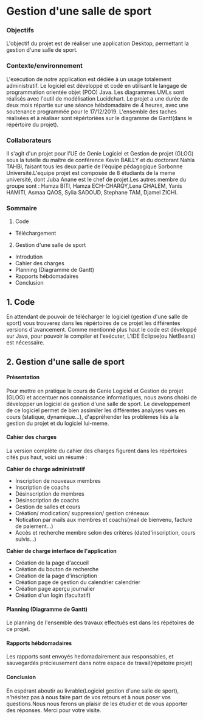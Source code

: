 # Gestion d'une salle de sport 
### Objectifs

L'objectif du projet est de réaliser une application Desktop, permettant la gestion d'une salle de sport.

### Contexte/environnement
L'exécution de notre application est dédiée à un usage totalement administratif. Le logiciel est développé et codé en utilisant le langage de programmation orientée objet (POO) Java. Les diagrammes UMLs sont réalisés
avec l'outil de modélisation Lucidchart.
Le projet a une durée de deux mois répartie sur une séance hébdomadaire de 4 heures, avec une soutenance programmée pour le 17/12/2019. L'ensemble des taches réalisées et à réaliser sont répértoriées sur le diagramme de Gantt(dans le répértoire du projet).

### Collaborateurs 
Il s'agit d'un projet pour l'UE de Genie Logiciel et Gestion de projet (GLOG) sous la tutelle du maître de conférence Kevin BAILLY et du doctorant Nahla TAHBI, faisant tous les deux partie de l'équipe pédagogique Sorbonne Université.L'equipe projet est composée de 8 étudiants de la meme université, dont Juba Anane est le chef de projet.Les autres membre du groupe sont : 
Hamza BITI, Hamza ECH-CHARQY,Lena GHALEM, Yanis HAMITI, Asmaa QAOS, Sylia SADOUD, Stephane TAM, Djamel ZICHI.

### Sommaire

1. Code
* Téléchargement

2. Gestion d'une salle de sport
* Introdution
* Cahier des charges
* Planning (Diagramme de Gantt)
* Rapports hébdomadaires
* Conclusion

## 1. Code
En attendant de pouvoir de télécharger le logiciel (gestion d'une salle de sport) vous trouverez dans les répértoires de ce projet les différentes versions d'avancement. Comme mentionné plus haut le code est développé sur Java, pour pouvoir le compiler et l'exécuter, L'IDE Eclipse(ou NetBeans) est nécessaire.


## 2. Gestion d'une salle de sport
#### Présentation

Pour mettre en pratique le cours de Genie Logiciel et Gestion de projet (GLOG) et accentuer nos connaissance informatiques, nous avons choisi de développer un logiciel de gestion d'une salle de sport.
Le developpement de ce logiciel permet de bien assimiler les différentes analyses vues en cours (statique, dynamique...), d'appréhender les problèmes liés à la gestion du projet et du logiciel lui-meme.

#### Cahier des charges
La version complète du cahier des charges figurent dans les répértoires cités pus haut, voici un résumé :

__Cahier de charge administratif__
- Inscription de nouveaux membres
- Inscription de coachs
- Désinscription de membres
- Désinscription de coachs
- Gestion de salles et cours
- Création/ modication/ suppression/ gestion créneaux
- Notication par mails aux membres et coachs(mail de bienvenu, facture de paiement...)
- Accès et recherche membre selon des critères (dated'inscription, cours suivis...)

__Cahier de charge interface de l'application__
- Création de la page d'accueil
- Création du bouton de recherche
- Création de la page d'inscription
- Création page de gestion du calendrier calendrier
- Création page aperçu journalier
- Création d'un login (facultatif)

#### Planning (Diagramme de Gantt)
Le planning de l'ensemble des travaux effectués est dans les répétoires de ce projet.

#### Rapports hébdomadaires
Les rapports sont envoyés hedomadairement aux responsables, et sauvegardés précieusement dans notre espace de travail(répétoire projet)

#### Conclusion
En espérant aboutir au livrable(Logiciel gestion d'une salle de sport), n'hésitez pas à nous faire part de vos retours et à nous poser vos questions.Nous nous ferons un plaisir de les étudier et de vous apporter des réponses. Merci pour votre visite.







